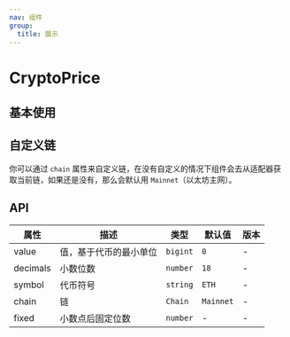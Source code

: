 ```yaml
---
nav: 组件
group:
  title: 展示
---
```


# CryptoPrice

## 基本使用

<code src="./demos/basic.tsx"></code>

## 自定义链

你可以通过 `chain` 属性来自定义链，在没有自定义的情况下组件会去从适配器获取当前链，如果还是没有，那么会默认用 `Mainnet`（以太坊主网）。

<code src="./demos/custom-chain.tsx"></code>

## API

| 属性     | 描述                   | 类型     | 默认值    | 版本 |
| -------- | ---------------------- | -------- | --------- | ---- |
| value    | 值，基于代币的最小单位 | `bigint` | `0`       | -    |
| decimals | 小数位数               | `number` | `18`      | -    |
| symbol   | 代币符号               | `string` | `ETH`     | -    |
| chain    | 链                     | `Chain`  | `Mainnet` | -    |
| fixed    | 小数点后固定位数       | `number` | -         | -    |
